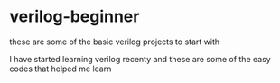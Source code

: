 # verilog-beginner
these are some of the basic verilog projects to start with

I have started learning verilog recenty and these are some of the easy codes that helped me learn
